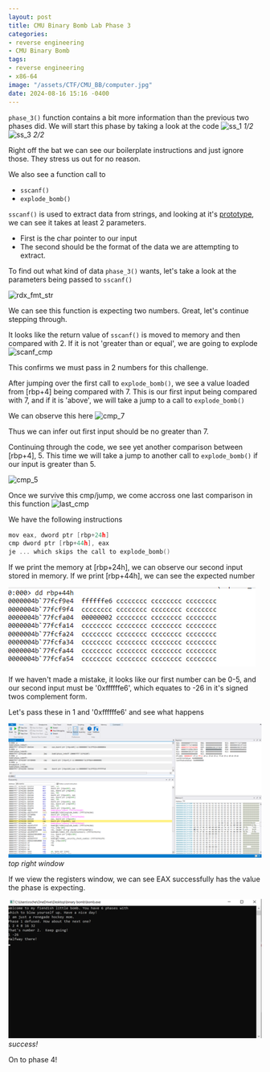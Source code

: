 ```yaml
---
layout: post
title: CMU Binary Bomb Lab Phase 3
categories:
- reverse engineering
- CMU Binary Bomb
tags:
- reverse engineering
- x86-64
image: "/assets/CTF/CMU_BB/computer.jpg"
date: 2024-08-16 15:16 -0400
---
```

```phase_3()``` function contains a bit more information than the previous two phases did. We will start this phase by taking a look at the code
![ss_1](/assets/CTF/CMU_BB/phase_3/phase_3_func_1.png)
_1/2_
![ss_3](/assets/CTF/CMU_BB/phase_3/phase_3_func_3.png)
_2/2_

Right off the bat we can see our boilerplate instructions and just ignore those. They stress us out for no reason. 

We also see a function call to 
- ```sscanf()```
- ```explode_bomb()```


```sscanf()``` is used to extract data from strings, and looking at it's [prototype](https://www.tutorialspoint.com/c_standard_library/c_function_sscanf.htm), we can see it takes at least 2 parameters. 
- First is the char pointer to our input
- The second should be the format of the data we are attempting to extract.

To find out what kind of data ```phase_3()``` wants, let's take a look at the parameters being passed to ```sscanf()```

![rdx_fmt_str](/assets/CTF/CMU_BB/phase_3/phase_4_rdx_format_string_scanf.png)

We can see this function is expecting two numbers. Great, let's continue stepping through. 

It looks like the return value of ```sscanf()``` is moved to memory and then compared with 2. If it is not 'greater than or equal', we are going to explode
![scanf_cmp](/assets/CTF/CMU_BB/phase_3/scanf_cmp.png)

This confirms we must pass in 2 numbers for this challenge.

After jumping over the first call to ```explode_bomb()```, we see a value loaded from [rbp+4] being compared with 7. This is our first input being compared with 7, and if it is 'above', we will take a jump to a call to ```explode_bomb()```

We can observe this here
![cmp_7](/assets/CTF/CMU_BB/phase_3/first_cmp_7.png)

Thus we can infer out first input should be no greater than 7. 

Continuing through the code, we see yet another comparison between [rbp+4], 5. This time we will take a jump to another call to ```explode_bomb()``` if our input is greater than 5. 

![cmp_5](/assets/CTF/CMU_BB/phase_3/phase_3_compare_with_5.png)

Once we survive this cmp/jump, we come accross one last comparison in this function 
![last_cmp](/assets/CTF/CMU_BB/phase_3/phase_3_func_3.png)

We have the following instructions
```c
mov eax, dword ptr [rbp+24h]
cmp dword ptr [rbp+44h], eax
je ... which skips the call to explode_bomb()
```

If we print the memory at [rbp+24h], we can observe our second input stored in memory. If we print [rbp+44h], we can see the expected number

![second_ans_memory](/assets/CTF/CMU_BB/phase_3/phase_3_second_ans_memory.png)

If we haven't made a mistake, it looks like our first number can be 0-5, and our second input must be '0xffffffe6', which equates to -26 in it's signed twos complement form. 

Let's pass these in 1 and '0xffffffe6' and see what happens

![final_cmp](/assets/CTF/CMU_BB/phase_3/phase_3_final_cmp_true.png)
_top right window_

If we view the registers window, we can see EAX successfully has the value the phase is expecting. 

![defused](/assets/CTF/CMU_BB/phase_3/phase_3_terminal_passed.png)
_success!_

On to phase 4!
